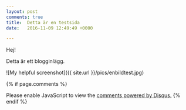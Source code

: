 ```yaml
---
layout: post
comments: true
title:  Detta är en testsida
date:   2016-11-09 12:49:49 +0000

---
```

Hej!

Detta är ett blogginlägg.

![My helpful screenshot]({{ site.url }}/pics/enbildtest.jpg)

{% if page.comments %}
 <div id="disqus_thread"></div>
 <script>
     /**
      *  RECOMMENDED CONFIGURATION VARIABLES: EDIT AND UNCOMMENT THE SECTION BELOW TO INSERT DYNAMIC VALUES FROM YOUR PLATFORM OR CMS.
      *  LEARN WHY DEFINING THESE VARIABLES IS IMPORTANT: https://disqus.com/admin/universalcode/#configuration-variables
      */
     /*
     var disqus_config = function () {
         this.page.url = PAGE_URL;  // Replace PAGE_URL with your page's canonical URL variable
         this.page.identifier = PAGE_IDENTIFIER; // Replace PAGE_IDENTIFIER with your page's unique identifier variable
     };
     */
     (function() {  // REQUIRED CONFIGURATION VARIABLE: EDIT THE SHORTNAME BELOW
         var d = document, s = d.createElement('script');

         s.src = '//EXAMPLE.disqus.com/embed.js';  // IMPORTANT: Replace EXAMPLE with your forum shortname!

         s.setAttribute('data-timestamp', +new Date());
         (d.head || d.body).appendChild(s);
     })();
 </script>
 <noscript>Please enable JavaScript to view the <a href="https://disqus.com/?ref_noscript" rel="nofollow">comments powered by Disqus.</a></noscript>
 {% endif %}
